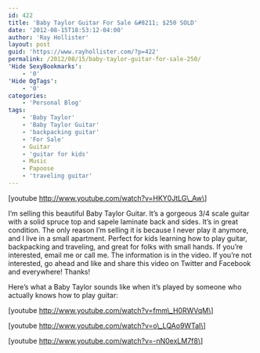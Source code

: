 ```yaml
---
id: 422
title: 'Baby Taylor Guitar For Sale &#8211; $250 SOLD'
date: '2012-08-15T18:53:12-04:00'
author: 'Ray Hollister'
layout: post
guid: 'https://www.rayhollister.com/?p=422'
permalink: /2012/08/15/baby-taylor-guitar-for-sale-250/
'Hide SexyBookmarks':
    - '0'
'Hide OgTags':
    - '0'
categories:
    - 'Personal Blog'
tags:
    - 'Baby Taylor'
    - 'Baby Taylor Guitar'
    - 'backpacking guitar'
    - 'For Sale'
    - Guitar
    - 'guitar for kids'
    - Music
    - Papoose
    - 'traveling guitar'
---
```


\[youtube http://www.youtube.com/watch?v=HKY0JtLG\_Aw\]

I’m selling this beautiful Baby Taylor Guitar. It’s a gorgeous 3/4 scale guitar with a solid spruce top and sapele laminate back and sides. It’s in great condition. The only reason I’m selling it is because I never play it anymore, and I live in a small apartment. Perfect for kids learning how to play guitar, backpacking and traveling, and great for folks with small hands. If you’re interested, email me or call me. The information is in the video. If you’re not interested, go ahead and like and share this video on Twitter and Facebook and everywhere! Thanks!

Here’s what a Baby Taylor sounds like when it’s played by someone who actually knows how to play guitar:

\[youtube http://www.youtube.com/watch?v=fmm\_H0RWVqM\]

\[youtube http://www.youtube.com/watch?v=o\_LQAo9WTaI\]

\[youtube http://www.youtube.com/watch?v=-nN0exLM7f8\]